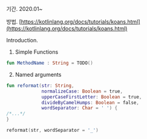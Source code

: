 기간.
2020.01~

방법.
[https://kotlinlang.org/docs/tutorials/koans.html](https://kotlinlang.org/docs/tutorials/koans.html)


Introduction.
1. Simple Functions
```Kotlin
fun MethodName : String = TODO()
```

2. Named arguments
```Kotlin
fun reformat(str: String,
             normalizeCase: Boolean = true,
             upperCaseFirstLetter: Boolean = true,
             divideByCamelHumps: Boolean = false,
             wordSeparator: Char = ' ') {
/*...*/
}

reformat(str, wordSeparator = '_')
```
<!--stackedit_data:
eyJoaXN0b3J5IjpbLTExMjM4NDY2MjQsMTYyMzQyNjk2Nyw1OD
U3NTU3NThdfQ==
-->